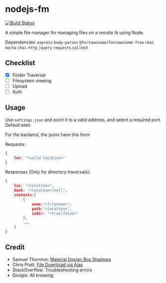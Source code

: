 # nodejs-fm

[![Build Status](https://travis-ci.org/chrisvrose/nodejs-fm.svg?branch=master)](https://travis-ci.org/chrisvrose/nodejs-fm)

A simple file manager for managing files on a remote fs using Node.

Dependencies: `express` `body-parser` `@fortawesome/fontawesome-free` `chai` `mocha` `chai-http` `jquery` `requests` `sqlite3`

## Checklist

- [x] Folder Traversal
- [ ] Filesystem viewing
- [ ] Upload
- [ ] Auth

## Usage

Use `settings.json` and point it to a valid address, and select a required port. Default `8080`

For the backend, the jsons have this form

Requests:

```json
{
    loc: "<valid location>"
}
```
Responses (Only for directory traversals):

```json
{
    loc: "<location>",
    back: "<location>|null",
    contents:[
        {
            name:"<filename>",
            path:"<location>",
            isDir: "<true|false>"
        },
        ...
    ]
}
```

## Credit

- Samuel Thornton: [Material Design Box Shadows]("https://codepen.io/sdthornton/pen/wBZdXq")
- Chris Pratt: [File Download via Ajax]('https://codepen.io/chrisdpratt/pen/RKxJNo')
- StackOverflow: Troubleshooting errors
- Google: All knowing